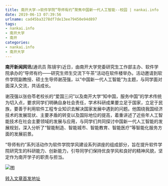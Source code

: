 ```yaml
---
title: 南开大学->软件学院“导师有约”聚焦中国新一代人工智能--校园 | nankai.info
date: 2019-06-13 07:39:56
urlname: cad45ba3278df7de13ee79450e94d897
tags: 
- nankai.info
- 南开大学
- 南开
categories:
- nankai.info
- 南开大学
---
```



**南开新闻网讯**(通讯员 陈镜宇)近日，由南开大学党委研究生工作部主办、软件学院承办的“导师有约——研究生师生交流下午茶”活动在软件楼举办。活动邀请到软件学院副教授、硕士生导师谢茂强，以“中国新一代人工智能”为主题，与同学面对面深入交流，共话成长。

谢茂强以张伯苓老校长的“爱国三问”以及南开大学“知中国，服务中国”的学术传统为切入点，要求同学们明确自身社会责任，学术科研成果要立足于国家，立足于民族，要善于利用软件工程专业知识去解决国家发展中遇到的问题。他围绕我国经济技术的发展现状、主要矛盾的转变以及国际地位的提高，着重讲述了近些年人工智能技术在社会主要领域的发展与应用，与同学们共同探讨中国新一代人工智能的发展规划，深入分析了“智能制造、智能城市、智能教育、智能医疗”等智能化服务方面的发展前景。

“导师有约”系列活动作为软件学院学风建设系列讲座的组成部分，旨在提升软件学院研究生的科研能力、创新能力，引导同学们保持优良学风和良好的精神风貌，坚定作为南开学子的职责与担当。



![图](http://news.nankai.edu.cn/pic/0/00/35/94/359424_785255.png)

[转入文章首发地址](http://news.nankai.edu.cn/qqxy/system/2019/06/12/000457154.shtml)